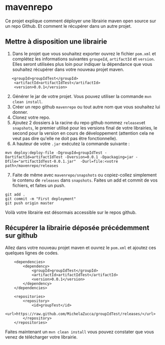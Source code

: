# mavenrepo
Ce projet explique comment déployer une librairie maven open source sur un repo Github. Et comment le récupérer dans un autre projet.

## Mettre à disposition une librairie
1. Dans le projet que vous souhaitez exporter ouvrez le fichier `pom.xml` et complétez les informations suivantes `groupeId`, `artifactId` et `version`. Elles seront utilisées plus loin pour indiquer la dépendance que vous souhaitez récupérer dans votre nouveau projet maven.
```
   <groupId>groupIdTest</groupId>
    <artifactId>artifactIdTest</artifactId>
    <version>0.0.1</version>
```
2. Générer le jar de votre projet. Vous pouvez utiliser la commande `mvn clean install`.
3. Créer un repo github `mavenrepo` ou tout autre nom que vous souhaitez lui donner.
4. Clonez votre repo.
5. Ajoutez 2 dossiers à la racine du repo github nommez `releases`et `snapshots`, le premier utilisé pour les versions final de votre librairies, le second pour la version en cours de développement (attention cela ne veut pas dire qu'elle ne doit pas être fonctionnelle).
6. A hauteur de votre `.jar` exécutez la commande suivante : 
```
mvn deploy:deploy-file -DgroupId=groupIdTest -DartifactId=artifactIdTest -Dversion=0.0.1 -Dpackaging=jar -Dfile="artifactIdTest-0.0.1.jar"  -Durl=file:<votre path>/mavenrepo/releases
```
7. Faite de même avec `mavenrepo/snapshots` ou copiez-collez simplement le contenu de `releases` dans `snapshots`. Faites un add et commit de vos fichiers, et faites un push.
```
git add .
git commit -m "First deployment"
git push origin master
```
Voilà votre librairie est désormais accessible sur le repos github. 

## Récupérer la librairie déposée précédemment sur github
Allez dans votre nouveau projet maven et ouvrez le `pom.xml` et ajoutez ces quelques lignes de codes. 
```
    <dependencies>
        <dependency>
            <groupId>groupIdTest</groupId>
            <artifactId>artifactIdTest</artifactId>
            <version>0.0.1</version>
        </dependency>
    </dependencies>

    <repositories>
        <repository>
            <id>groupTest</id>
            <url>https://raw.github.com/MichelaZucca/groupIdTest/releases/</url>
        </repository>
    </repositories>
```
Faites maintenant un `mvn clean install` vous pouvez constater que vous venez de télécharger votre librairie.
